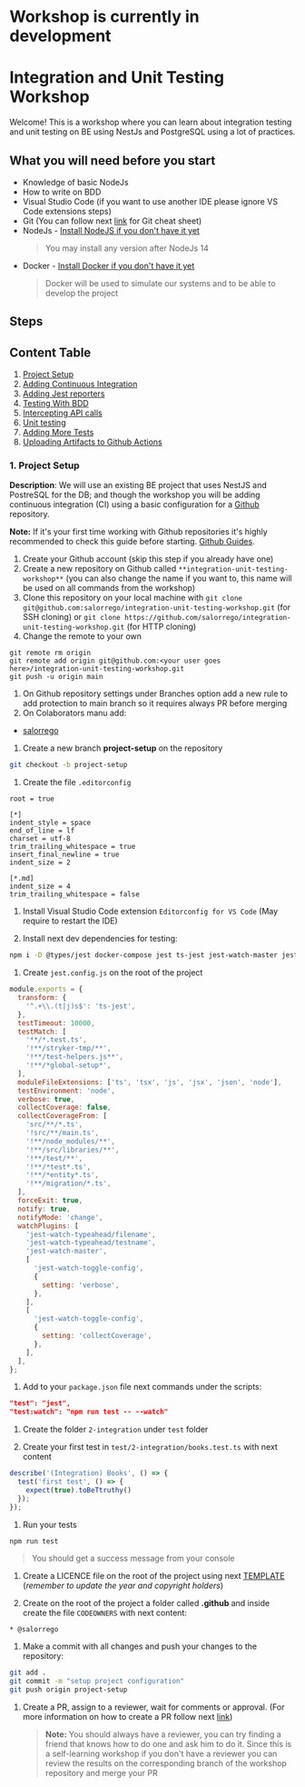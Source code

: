 # Workshop is currently in development

# Integration and Unit Testing Workshop

Welcome!
This is a workshop where you can learn about integration testing and unit testing on BE using NestJs and PostgreSQL using a lot of practices.

## What you will need before you start

-   Knowledge of basic NodeJs
-   How to write on BDD
-   Visual Studio Code (if you want to use another IDE please ignore VS Code extensions steps)
-   Git (You can follow next [link](https://education.github.com/git-cheat-sheet-education.pdf) for Git cheat sheet)
-   NodeJs - [Install NodeJS if you don't have it yet](https://nodejs.org/en/download)
    > You may install any version after NodeJs 14
-   Docker - [Install Docker if you don't have it yet](https://www.docker.com/)
    > Docker will be used to simulate our systems and to be able to develop the project

## Steps

## Content Table

1. [Project Setup](#1-project-setup)
2. [Adding Continuous Integration](#2-adding-continuous-integration)
3. [Adding Jest reporters](#3-adding-jest-reporters)
4. [Testing With BDD](#4-testing-with-bdd)
5. [Intercepting API calls](#5-intercepting-api-calls)
6. [Unit testing](#6-unit-testing)
7. [Adding More Tests](#7-adding-more-tests)
8. [Uploading Artifacts to Github Actions](#8-uploading-artifacts-to-github-actions)

### 1. Project Setup

**Description**: We will use an existing BE project that uses NestJS and PostreSQL for the DB; and though the workshop you will be adding continuous integration (CI) using a basic configuration for a [Github](https://help.github.com/) repository.

**Note:** If it's your first time working with Github repositories it's highly recommended to check this guide before starting. [Github Guides](https://guides.github.com/activities/hello-world/).

1. Create your Github account (skip this step if you already have one)
1. Create a new repository on Github called `**integration-unit-testing-workshop**` (you can also change the name if you want to, this name will be used on all commands from the workshop)
1. Clone this repository on your local machine with `git clone git@github.com:salorrego/integration-unit-testing-workshop.git` (for SSH cloning) or `git clone https://github.com/salorrego/integration-unit-testing-workshop.git` (for HTTP cloning)
1. Change the remote to your own

```shell
git remote rm origin
git remote add origin git@github.com:<your user goes here>/integration-unit-testing-workshop.git
git push -u origin main
```

1. On Github repository settings under Branches option add a new rule to add protection to main branch so it requires always PR before merging
1. On Colaborators manu add:

-   [salorrego](https://github.com/salorrego)

1. Create a new branch **project-setup** on the repository

```bash
git checkout -b project-setup
```

1. Create the file `.editorconfig`

```.editorconfig
root = true

[*]
indent_style = space
end_of_line = lf
charset = utf-8
trim_trailing_whitespace = true
insert_final_newline = true
indent_size = 2

[*.md]
indent_size = 4
trim_trailing_whitespace = false

```

1. Install Visual Studio Code extension `Editorconfig for VS Code` (May require to restart the IDE)

1. Install next dev dependencies for testing:

```bash
npm i -D @types/jest docker-compose jest ts-jest jest-watch-master jest-watch-typeahead jest-watch-toggle-config
```

1. Create `jest.config.js` on the root of the project

```jest.config.js
module.exports = {
  transform: {
    '^.+\\.(t|j)s$': 'ts-jest',
  },
  testTimeout: 10000,
  testMatch: [
    '**/*.test.ts',
    '!**/stryker-tmp/**',
    '!**/test-helpers.js**',
    '!**/*global-setup*',
  ],
  moduleFileExtensions: ['ts', 'tsx', 'js', 'jsx', 'json', 'node'],
  testEnvironment: 'node',
  verbose: true,
  collectCoverage: false,
  collectCoverageFrom: [
    'src/**/*.ts',
    '!src/**/main.ts',
    '!**/node_modules/**',
    '!**/src/libraries/**',
    '!**/test/**',
    '!**/*test*.ts',
    '!**/*entity*.ts',
    '!**/migration/*.ts',
  ],
  forceExit: true,
  notify: true,
  notifyMode: 'change',
  watchPlugins: [
    'jest-watch-typeahead/filename',
    'jest-watch-typeahead/testname',
    'jest-watch-master',
    [
      'jest-watch-toggle-config',
      {
        setting: 'verbose',
      },
    ],
    [
      'jest-watch-toggle-config',
      {
        setting: 'collectCoverage',
      },
    ],
  ],
};
```

1. Add to your `package.json` file next commands under the scripts:

```pakcage.json scripts
"test": "jest",
"test:watch": "npm run test -- --watch"
```

1. Create the folder `2-integration` under `test` folder

1. Create your first test in `test/2-integration/books.test.ts` with next content

```books.test.ts
describe('(Integration) Books', () => {
  test('first test', () => {
    expect(true).toBeTtruthy()
  });
});
```

1. Run your tests

```bash
npm run test
```

> You should get a success message from your console

1. Create a LICENCE file on the root of the project using next [TEMPLATE](https://en.wikipedia.org/wiki/MIT_License) (_remember to update the year and copyright holders_)

1. Create on the root of the project a folder called **.github** and inside create the file `CODEOWNERS` with next content:

```CODEOWNERS
* @salorrego
```

1. Make a commit with all changes and push your changes to the repository:

```bash
git add .
git commit -m "setup project configuration"
git push origin project-setup
```

1. Create a PR, assign to a reviewer, wait for comments or approval. (For more information on how to create a PR follow next [link](https://help.github.com/articles/creating-a-pull-request/))
    > **Note:** You should always have a reviewer, you can try finding a friend that knows how to do one and ask him to do it. Since this is a self-learning workshop if you don't have a reviewer you can review the results on the corresponding branch of the workshop repository and merge your PR
